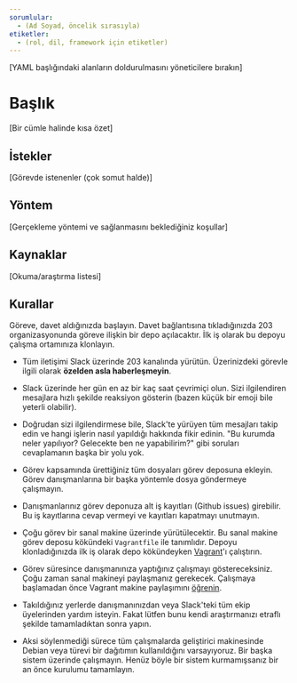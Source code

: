 ```yaml
---
sorumlular:
  - (Ad Soyad, öncelik sırasıyla)
etiketler:
  - (rol, dil, framework için etiketler)
---
```


[YAML başlığındaki alanların doldurulmasını yöneticilere bırakın]

Başlık
======

[Bir cümle halinde kısa özet]

İstekler
--------

[Görevde istenenler (çok somut halde)]

Yöntem
------

[Gerçekleme yöntemi ve sağlanmasını beklediğiniz koşullar]

Kaynaklar
---------

[Okuma/araştırma listesi]

Kurallar
--------

Göreve, davet aldığınızda başlayın.  Davet bağlantısına tıkladığınızda 203
organizasyonunda göreve ilişkin bir depo açılacaktır.  İlk iş olarak bu depoyu
çalışma ortamınıza klonlayın.

- Tüm iletişimi Slack üzerinde 203 kanalında yürütün.  Üzerinizdeki görevle
  ilgili olarak **özelden asla haberleşmeyin**.

- Slack üzerinde her gün en az bir kaç saat çevrimiçi olun.  Sizi ilgilendiren
  mesajlara hızlı şekilde reaksiyon gösterin (bazen küçük bir emoji bile yeterli
  olabilir).

- Doğrudan sizi ilgilendirmese bile, Slack'te yürüyen tüm mesajları takip edin
  ve hangi işlerin nasıl yapıldığı hakkında fikir edinin.  "Bu kurumda neler
  yapılıyor?  Gelecekte ben ne yapabilirim?" gibi soruları cevaplamanın başka
  bir yolu yok.

- Görev kapsamında ürettiğiniz tüm dosyaları görev deposuna ekleyin.  Görev
  danışmanlarına bir başka yöntemle dosya göndermeye çalışmayın.

- Danışmanlarınız görev deponuza alt iş kayıtları (Github issues) girebilir.  Bu
  iş kayıtlarına cevap vermeyi ve kayıtları kapatmayı unutmayın.

- Çoğu görev bir sanal makine üzerinde yürütülecektir.  Bu sanal makine görev
  deposu kökündeki `Vagrantfile` ile tanımlıdır.  Depoyu klonladığınızda ilk iş
  olarak depo kökündeyken [Vagrant](https://www.vagrantup.com/)'ı çalıştırın.

- Görev süresince danışmanınıza yaptığınız çalışmayı göstereceksiniz.  Çoğu
  zaman sanal makineyi paylaşmanız gerekecek.  Çalışmaya başlamadan önce Vagrant
  makine paylaşımını [öğrenin](https://www.vagrantup.com/docs/share/).

- Takıldığınız yerlerde danışmanınızdan veya Slack'teki tüm ekip üyelerinden
  yardım isteyin.  Fakat lütfen bunu kendi araştırmanızı etraflı şekilde
  tamamladıktan sonra yapın.

- Aksi söylenmediği sürece tüm çalışmalarda geliştirici makinesinde Debian veya
  türevi bir dağıtımın kullanıldığını varsayıyoruz.  Bir başka sistem üzerinde
  çalışmayın.  Henüz böyle bir sistem kurmamışsanız bir an önce kurulumu
  tamamlayın.
